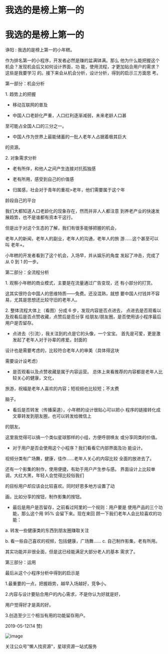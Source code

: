 # 我选的是榜上第一的

# 我选的是榜上第一的

诤阳 : 我选的是榜上第一的小年糕。

作为排名第一的小程序，开发者必然是赚的盆满钵满。那么 他为什么能把握这个机会？发现机会后又如何设计界面，功 能，使用流程，才更加贴合用户的需求？这些是我要学习 的。接下来会从机会分析，设计分析，得到的启示三方面思 考。

第一部分：机会分析

1\. 趋势上的把握

*   移动互联网的普及

*   中国人口老龄化严重，人口红利逐渐减弱，未来老龄人口甚

至可能占全国人口的三分之一。

*   中国人作为世界上最能储蓄的一批人老年人占据着极其巨大

的资源。

2\. 对象需求分析

*   老有所伴，和他人之间产生连接对抗孤独感

*   老有所用，感受到自己的价值感

*   归属感，社会对于青年的重视>老年，他们需要属于这个年

龄段自己的平台

我们大都知道人口老龄化的现象存在，然而并非人人都注意 到养老产业的快速发展趋势，也不是谁都有资本干这行。

但是出于对这个生态的了解，我们有很多能够把握的机会，

老年人的新闻，老年人的副业，老年人的沟通，老年人的旅 游……这个甚至可以叫 老年+。

小年糕的开发者看到了这个机会，入场早，并从娱乐的角度 发起了冲击，完成了从 0 到 1 的一步。

第二部分：全流程分析

1\. 观察小年糕的商业模式，主要是在流量通过广告变现，还 有小部分的打赏。

这其实很符合中国人的思维特质——免费。还没混熟，就想 要中国人付钱并不容易，尤其是思想还比较守旧的老年人。

2\. 整体流程大体上（看图）分成 6 步，发现内容是否点进去， 点进去是否观看以及观看后是否点赞收藏，点赞后是否分享 给朋友/朋友圈，是否使用该小程序最后用户是否留存。

*   点进去（引流），我关注到的点是它的头像，一个宝宝。 首先是可爱，更是激发起了老年人对于孙辈的疼爱。封面的

设计也是需要考虑的，比较符合老年人的审美（具体得这块

需要设计设考虑）

*   是否观看以及点赞收藏是属于内容运营。 总体上来看推荐的内容都是老年人比较关心的健康，文化，

旅游，祝福是老年人喜欢的内容；短视频也比较短；不太费

脑子。

*   看后是否转发（传播渠道），小年糕的设计很贴心可以把小 程序的链接转化成文章转发到朋友圈，也可以转发给微信上

的朋友。

这里我觉得可以搞一个类似星球那样的小组，方便呼朋唤友 或分享同类的价值。

*   对于用户是否会使用这个小程序？我们看看它内部界面及功 能设计。

视频分类有广场舞，健康，佳作……老年人关心的内容比较 全面的放进去了。

还有一个影集的制作，使用便捷，有助于用户产生参与感。 界面设计上比较单调，大红大黑，年轻人会觉得比较俗我们

的目标用户却应该会比较喜欢。同时好恩多地方设置了动

画，比如分享的按钮，制作影集的按钮。

*   最后是用户是否留存，之前看过阿里的一个规则：用户要是 使用产品的三个功能，那么这个用 95% 会留下来。现在来回 顾一下我们老年人会比较喜欢的功能：

a. 转发一些健康类的东西到朋友圈赚取关注

b. 看一些自己喜欢的视频，包括健康，广场舞…… c. 自己制作影集，老有所用。

其实功能并非很全面，但是这已经能满足大部分老人的基本 需求了。

第三部分：运用

最后从这个小程序分析中得到的启示是

1.最重要的一点，把握趋势，越早入场越好，竞争小。

2.内容与设计要贴合用户的内心需求，不是你认为好就是好，

用户觉得好才是真的好。

3.创造至少三个相当有用的功能留存用户。

2019-05-12(14 赞)

![image](img/Image_119.png)

关注公众号"懒人找资源"，星球资源一站式服务